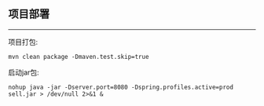 ## 项目部署

<hr>

项目打包:     
```
mvn clean package -Dmaven.test.skip=true
```

启动jar包:
```
nohup java -jar -Dserver.port=8080 -Dspring.profiles.active=prod sell.jar > /dev/null 2>&1 &
```
    
   